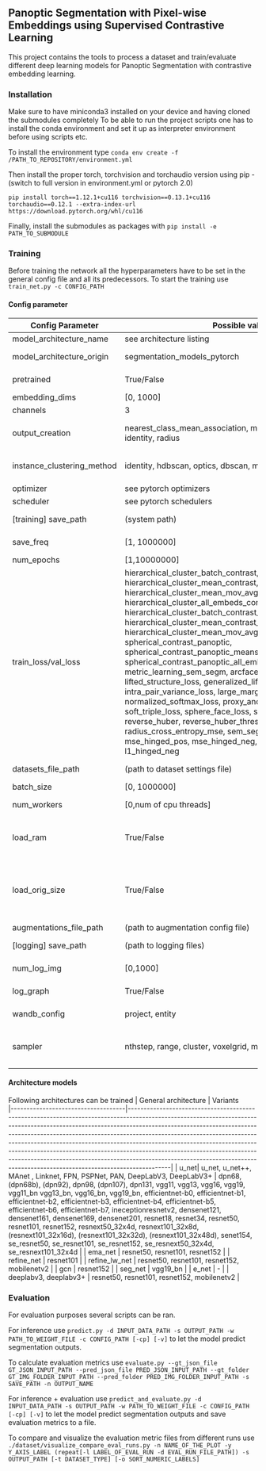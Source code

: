 ## Panoptic Segmentation with Pixel-wise Embeddings using Supervised Contrastive Learning
This project contains the tools to process a dataset and train/evaluate different deep learning models for Panoptic Segmentation with contrastive embedding learning.

### Installation
Make sure to have miniconda3 installed on your device and having cloned the submodules completely
To be able to run the project scripts one has to install the conda environment and set it up as interpreter environment before using scripts etc.

To install the environment type 
`conda env create -f /PATH_TO_REPOSITORY/environment.yml`

Then install the proper torch, torchvision and torchaudio version using pip - (switch to full version in environment.yml or pytorch 2.0) 

`pip install torch==1.12.1+cu116 torchvision==0.13.1+cu116 torchaudio==0.12.1 --extra-index-url https://download.pytorch.org/whl/cu116`

Finally, install the submodules as packages with
`pip install -e PATH_TO_SUBMODULE`

### Training
Before training the network all the hyperparameters have to be set in the general config file and all its predecessors. To start the training use `train_net.py -c CONFIG_PATH` 

#### Config parameter

| Config Parameter | Possible values | Description                                                                                                                                                                                                                                                                                                                                                                                                                                                                                                                                           
|-----------------------------------|-------------|----------------|
|model_architecture_name| see architecture listing   | sets architecture to train
|model_architecture_origin |   segmentation_models_pytorch   |     sets model architecture model_architecture_origin
|pretrained| True/False| Whether to use a possibly available pretrained model
|embedding_dims| [0, 1000]| sets the output dimensionality
|channels| 3| sets the number of input channels 
|output_creation| nearest_class_mean_association, multi_sphere_association, identity, radius| sets the method to create the segmentation output from the plain embedding_dims
|instance_clustering_method| identity, hdbscan, optics, dbscan, mean_shift| sets the clustering method used to distinguish instance embedding clusters
|optimizer|see pytorch optimizers| sets the optimizer used for training
|scheduler|see pytorch schedulers|sets the scheduler used for training
|[training] save_path|(system path) |sets the path to save model versions during training                           
|save_freq|[1, 1000000]|epoch frequency the models are saved and evaluated
|num_epochs|[1,10000000]|amount of epochs to train
|train_loss/val_loss|hierarchical_cluster_batch_contrast, hierarchical_cluster_mean_contrast, hierarchical_cluster_mean_mov_avg_update_contrast, hierarchical_cluster_all_embeds_contrast, hierarchical_cluster_batch_contrast_panoptic, hierarchical_cluster_mean_contrast_panoptic, hierarchical_cluster_mean_mov_avg_update_contrast_panoptic, spherical_contrast_panoptic, spherical_contrast_panoptic_means, spherical_contrast_panoptic_all_embeds, metric_learning_sem_segm, arcface_loss, cosface_loss, lifted_structure_loss, generalized_lifted_structure_loss, intra_pair_variance_loss, large_margin_softmax_loss, nca_loss, normalized_softmax_loss, proxy_anchor_loss, proxy_nca_loss, soft_triple_loss, sphere_face_loss, sub_center_arcface_loss, reverse_huber, reverse_huber_threshold, radius_cross_entropy_mse, sem_segm_cross_entropy, mse, l1, mse_hinged_pos, mse_hinged_neg, l1_hinged_pos, l1_hinged_neg|sets the loss used to train the model     
|datasets_file_path|(path to dataset settings file)| sets the path to the dataset setting file
|batch_size| [0, 1000000]| sets the batch batch_size
|num_workers| [0,num of cpu threads]| sets the data loading worker threads 
|load_ram|True/False|sets whether the dataset should be loaded into the RAM before the training spherical_contrast_panoptic_means
|load_orig_size|True/False|Whether the original image size is loaded or not - has to be set accordingly to the augmentation config file when images are cropped as part of the augmentation
|augmentations_file_path|(path to augmentation config file)|path to the augmentation config file
|[logging] save_path|(path to logging files)| sets path where logging savings are to be model_architecture_origin
|num_log_img|[0,1000]|amount of images to be saved with every logging procedure
|log_graph|True/False|whether to log the computational graph of the model
|wandb_config|project, entity| sets wandb-related settings for logging
|sampler|nthstep, range, cluster, voxelgrid, maxnum|sets the sampler which is used to sample embeddings from the logged images for further visualizations

#### Architecture models
Following architectures can be trained
| General architecture             | Variants                                                                                                                                                                                                                                                                                                                                                                                                                                                                                                                                          
|------------------------------------|-------------------------------------------------------------------------------------------------------------------------------------------------------------------------------------------------------------------------------------------------------------------------------------------------------------------------------------------------------------------------------------------------------------------------------------------------------------------------------------------------------------------------------------------------------------------------------|
| u_net|  u_net, u_net++, MAnet , Linknet, FPN, PSPNet, PAN, DeepLabV3, DeepLabV3+ | dpn68, (dpn68b), (dpn92), dpn98, (dpn107), dpn131, vgg11, vgg13, vgg16, vgg19, vgg11_bn vgg13_bn, vgg16_bn, vgg19_bn, efficientnet-b0, efficientnet-b1, efficientnet-b2, efficientnet-b3, efficientnet-b4, efficientnet-b5, efficientnet-b6, efficientnet-b7, ineceptionresnetv2, densenet121, densenet161, densenet169, densenet201, resnet18, resnet34, resnet50, resnet101, resnet152, resnext50_32x4d, resnext101_32x8d, (resnext101_32x16d), (resnext101_32x32d), (resnext101_32x48d), senet154, se_resnet50, se_resnet101, se_resnet152, se_resnext50_32x4d, se_resnext101_32x4d    |
| ema_net                            | resnet50, resnet101, resnet152                                                                                                                                                                                                                                                                                                                                                                                                                                                                                                                                                |
| refine_net                         | resnet101                                                                                                                                                                                                                                                                                                                                                                                                                                                                                                                                                                     |
| refine_lw_net            | resnet50, resnet101, resnet152, mobilenetv2                                                                                                                                                                                                                                                                                                                                                                                                                                                                                                                                   |
| gcn                                | resnet152                                                                                                                                                                                                                                                                                                                                                                                                                                                                                                                                                                     |
| seg_net                            | vgg19_bn                                                                                                                                                                                                                                                                                                                                                                                                                                                                                                                                                                      |
| e_net                              | -                                                                                                                                                                                                                                                                                                                                                                                                                                                                                                                                                                             |
| deeplabv3, deeplabv3+              | resnet50, resnet101, resnet152, mobilenetv2                                                                                                                                                                                                                                                                                                                                                                                                                                                                                                                                              |

### Evaluation
For evaluation purposes several scripts can be ran.

For inference use `predict.py -d INPUT_DATA_PATH -s OUTPUT_PATH -w PATH_TO_WEIGHT_FILE -c CONFIG_PATH [-cp] [-v]` to let the model predict segmentation outputs.

To calculate evaluation metrics use `evaluate.py --gt_json_file GT_JSON_INPUT_PATH --pred_json_file PRED_JSON_INPUT_PATH --gt_folder GT_IMG_FOLDER_INPUT_PATH --pred_folder PRED_IMG_FOLDER_INPUT_PATH -s SAVE_PATH -n OUTPUT_NAME`

For inference + evaluation use `predict_and_evaluate.py -d INPUT_DATA_PATH -s OUTPUT_PATH -w PATH_TO_WEIGHT_FILE -c CONFIG_PATH [-cp] [-v]` to let the model predict segmentation outputs and save evaluation metrics to a file.

To compare and visualize the evaluation metric files from different runs use `./dataset/visualize_compare_eval_runs.py -n NAME_OF_THE_PLOT -y Y_AXIS_LABEL (repeat[-l LABEL_OF_EVAL_RUN -d EVAL_RUN_FILE_PATH]) -s OUTPUT_PATH [-t DATASET_TYPE] [-o SORT_NUMERIC_LABELS] `
